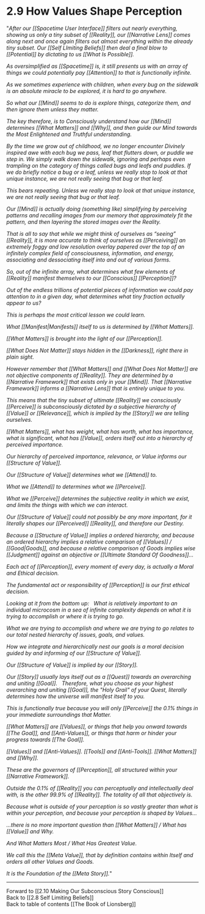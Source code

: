 # 2.9 How Values Shape Perception
"*After our [[Spacetime User Interface]] filters out nearly everything, showing us only a tiny subset of [[Reality]], our [[Narrative Lens]] comes along next and once again filters out almost everything within the already tiny subset. Our [[Self LImiting Beliefs]] then deal a final blow to [[Potential]] by dictating to us [[What Is Possible]].* 

*As oversimplified as [[Spacetime]] is, it still presents us with an array of things we could potentially pay [[Attention]] to that is functionally infinite.* 

*As we sometimes experience with children, when every bug on the sidewalk is an absolute miracle to be explored, it is hard to go anywhere.* 

*So what our [[Mind]] seems to do is explore things, categorize them, and then ignore them unless they matter.* 

*The key therefore, is to Consciously understand how our [[Mind]] determines [[What Matters]] and [[Why]], and then guide our Mind towards the Most Enlightened and Truthful understanding.* 

*By the time we grow out of childhood, we no longer encounter Divinely inspired awe with each bug we pass, leaf that flutters down, or puddle we step in. We simply walk down the sidewalk, ignoring and perhaps even trampling on the category of things called bugs and leafs and puddles. If we do briefly notice a bug or a leaf, unless we really stop to look at that unique instance, we are not really seeing that bug or that leaf.* 

*This bears repeating. Unless we really stop to look at that unique instance, we are not really seeing that bug or that leaf.* 

*Our [[Mind]] is actually doing (something like) simplifying by perceiving patterns and recalling images from our memory that approximately fit the pattern, and then layering the stored images over the Reality.*  

*That is all to say that while we might think of ourselves as “seeing” [[Reality]], it is more accurate to think of ourselves as [[Perceiving]] an extremely foggy and low resolution overlay papered over the top of an infinitely complex field of consciousness, information, and energy, associating and dessociating itself into and out of various forms.* 

*So, out of the infinite array, what determines what few elements of [[Reality]] manifest themselves to our [[Conscious]] [[Perception]]?* 

*Out of the endless trillions of potential pieces of information we could pay attention to in a given day, what determines what tiny fraction actually appear to us?* 

*This is perhaps the most critical lesson we could learn.* 

*What [[Manifest|Manifests]] itself to us is determined by [[What Matters]].* 

*[[What Matters]] is brought into the light of our [[Perception]].* 

*[[What Does Not Matter]] stays hidden in the [[Darkness]], right there in plain sight.*  

*However remember that [[What Matters]] and [[What Does Not Matter]] are not objective components of [[Reality]]. They are determined by a [[Narrative Framework]] that exists only in your [[Mind]]. That [[Narrative Framework]] informs a [[Narrative Lens]] that is entirely unique to you.* 

*This means that the tiny subset of ultimate [[Reality]] we consciously [[Perceive]] is subconsciously dictated by a subjective hierarchy of [[Value]] or [[Relevance]], which is implied by the [[Story]] we are telling ourselves.* 

*[[What Matters]], what has weight, what has worth, what has importance, what is significant,  what has [[Value]], orders itself out into a hierarchy of perceived importance.* 

*Our hierarchy of perceived importance, relevance, or Value informs our [[Structure of Value]].* 

*Our [[Structure of Value]] determines what we [[Attend]] to.* 

*What we [[Attend]] to determines what we [[Perceive]].*  

*What we [[Perceive]] determines the subjective reality in which we exist, and limits the things with which we can interact.* 

*Our [[Structure of Value]] could not possibly be any more important, for it literally shapes our [[Perceived]] [[Reality]], and therefore our Destiny.* 

*Because a [[Structure of Value]] implies a ordered hierarchy, and because an ordered hierarchy implies a relative comparison of [[Values]] / [[Good|Goods]], and because a relative comparison of Goods implies wise [[Judgment]] against an objective or [[Ultimate Standard Of Goodness]]…*  

*Each act of [[Perception]], every moment of every day, is actually a Moral and Ethical decision.* 

*The fundamental act or responsibility of [[Perception]] is our first ethical decision.*

*Looking at it from the bottom up:* 
 
*What is relatively important to an individual microcosm in a sea of infinite complexity depends on what it is trying to accomplish or where it is trying to go.* 

*What we are trying to accomplish and where we are trying to go relates to our total nested hierarchy of issues, goals, and values.* 

*How we integrate and hierarchically nest our goals is a moral decision guided by and informing of our [[Structure of Value]].*

*Our [[Structure of Value]] is implied by our [[Story]].* 
 
*Our [[Story]] usually lays itself out as a [[Quest]] towards an overarching and uniting [[Goal]].* 
 
*Therefore, what you choose as your highest overarching and uniting [[Goal]], the "Holy Grail" of your Quest, literally determines how the universe will manifest itself to you.* 

*This is functionally true because you will only [[Perceive]] the 0.1% things in your immediate surroundings that Matter.* 

*[[What Matters]] are [[Values]], or things that help you onward towards [[The Goal]], and [[Anti-Values]], or things that harm or hinder your progress towards [[The Goal]].*  

*[[Values]] and [[Anti-Values]]. [[Tools]] and [[Anti-Tools]]. [[What Matters]] and [[Why]].* 

*These are the governors of [[Perception]], all structured within your [[Narrative Framework]].* 

*Outside the 0.1% of [[Reality]] you can perceptually and intellectually deal with, is the other 99.9% of [[Reality]]. The totality of all that objectively is.* 

*Because what is outside of your perception is so vastly greater than what is within your perception, and because your perception is shaped by Values...* 

*...there is no more important question than [[What Matters]] / What has [[Value]] and Why.* 

*And What Matters Most / What Has Greatest Value.* 

*We call this the [[Meta Value]], that by definition contains within Itself and orders all other Values and Goods.* 

*It is the Foundation of the [[Meta Story]].*" 

___

Forward to [[2.10 Making Our Subconscious Story Conscious]]  
Back to [[2.8 Self Limiting Beliefs]]  
Back to table of contents [[The Book of Lionsberg]]  